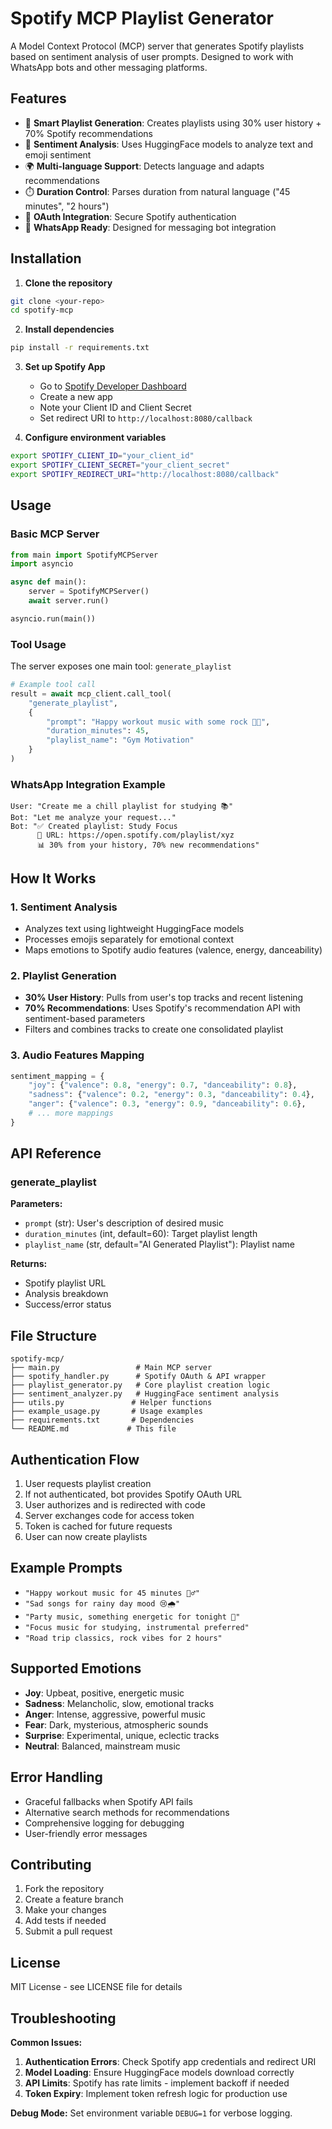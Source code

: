 # Spotify MCP Playlist Generator

A Model Context Protocol (MCP) server that generates Spotify playlists based on sentiment analysis of user prompts. Designed to work with WhatsApp bots and other messaging platforms.

## Features

- 🎵 **Smart Playlist Generation**: Creates playlists using 30% user history + 70% Spotify recommendations
- 🧠 **Sentiment Analysis**: Uses HuggingFace models to analyze text and emoji sentiment
- 🌍 **Multi-language Support**: Detects language and adapts recommendations
- ⏱️ **Duration Control**: Parses duration from natural language ("45 minutes", "2 hours")
- 🔐 **OAuth Integration**: Secure Spotify authentication
- 📱 **WhatsApp Ready**: Designed for messaging bot integration

## Installation

1. **Clone the repository**
```bash
git clone <your-repo>
cd spotify-mcp
```

2. **Install dependencies**
```bash
pip install -r requirements.txt
```

3. **Set up Spotify App**
   - Go to [Spotify Developer Dashboard](https://developer.spotify.com/dashboard)
   - Create a new app
   - Note your Client ID and Client Secret
   - Set redirect URI to `http://localhost:8080/callback`

4. **Configure environment variables**
```bash
export SPOTIFY_CLIENT_ID="your_client_id"
export SPOTIFY_CLIENT_SECRET="your_client_secret"
export SPOTIFY_REDIRECT_URI="http://localhost:8080/callback"
```

## Usage

### Basic MCP Server

```python
from main import SpotifyMCPServer
import asyncio

async def main():
    server = SpotifyMCPServer()
    await server.run()

asyncio.run(main())
```

### Tool Usage

The server exposes one main tool: `generate_playlist`

```python
# Example tool call
result = await mcp_client.call_tool(
    "generate_playlist",
    {
        "prompt": "Happy workout music with some rock 🎸💪",
        "duration_minutes": 45,
        "playlist_name": "Gym Motivation"
    }
)
```

### WhatsApp Integration Example

```
User: "Create me a chill playlist for studying 📚"
Bot: "Let me analyze your request..."
Bot: "✅ Created playlist: Study Focus
      🎵 URL: https://open.spotify.com/playlist/xyz
      📊 30% from your history, 70% new recommendations"
```

## How It Works

### 1. Sentiment Analysis
- Analyzes text using lightweight HuggingFace models
- Processes emojis separately for emotional context
- Maps emotions to Spotify audio features (valence, energy, danceability)

### 2. Playlist Generation
- **30% User History**: Pulls from user's top tracks and recent listening
- **70% Recommendations**: Uses Spotify's recommendation API with sentiment-based parameters
- Filters and combines tracks to create one consolidated playlist

### 3. Audio Features Mapping
```python
sentiment_mapping = {
    "joy": {"valence": 0.8, "energy": 0.7, "danceability": 0.8},
    "sadness": {"valence": 0.2, "energy": 0.3, "danceability": 0.4},
    "anger": {"valence": 0.3, "energy": 0.9, "danceability": 0.6},
    # ... more mappings
}
```

## API Reference

### generate_playlist

**Parameters:**
- `prompt` (str): User's description of desired music
- `duration_minutes` (int, default=60): Target playlist length
- `playlist_name` (str, default="AI Generated Playlist"): Playlist name

**Returns:**
- Spotify playlist URL
- Analysis breakdown
- Success/error status

## File Structure

```
spotify-mcp/
├── main.py                 # Main MCP server
├── spotify_handler.py      # Spotify OAuth & API wrapper
├── playlist_generator.py   # Core playlist creation logic
├── sentiment_analyzer.py   # HuggingFace sentiment analysis
├── utils.py               # Helper functions
├── example_usage.py       # Usage examples
├── requirements.txt       # Dependencies
└── README.md             # This file
```

## Authentication Flow

1. User requests playlist creation
2. If not authenticated, bot provides Spotify OAuth URL
3. User authorizes and is redirected with code
4. Server exchanges code for access token
5. Token is cached for future requests
6. User can now create playlists

## Example Prompts

- `"Happy workout music for 45 minutes 🏋️‍♂️"`
- `"Sad songs for rainy day mood 😢🌧️"`
- `"Party music, something energetic for tonight 🎉"`
- `"Focus music for studying, instrumental preferred"`
- `"Road trip classics, rock vibes for 2 hours"`

## Supported Emotions

- **Joy**: Upbeat, positive, energetic music
- **Sadness**: Melancholic, slow, emotional tracks
- **Anger**: Intense, aggressive, powerful music
- **Fear**: Dark, mysterious, atmospheric sounds
- **Surprise**: Experimental, unique, eclectic tracks
- **Neutral**: Balanced, mainstream music

## Error Handling

- Graceful fallbacks when Spotify API fails
- Alternative search methods for recommendations
- Comprehensive logging for debugging
- User-friendly error messages

## Contributing

1. Fork the repository
2. Create a feature branch
3. Make your changes
4. Add tests if needed
5. Submit a pull request

## License

MIT License - see LICENSE file for details

## Troubleshooting

**Common Issues:**

1. **Authentication Errors**: Check Spotify app credentials and redirect URI
2. **Model Loading**: Ensure HuggingFace models download correctly
3. **API Limits**: Spotify has rate limits - implement backoff if needed
4. **Token Expiry**: Implement token refresh logic for production use

**Debug Mode:**
Set environment variable `DEBUG=1` for verbose logging.